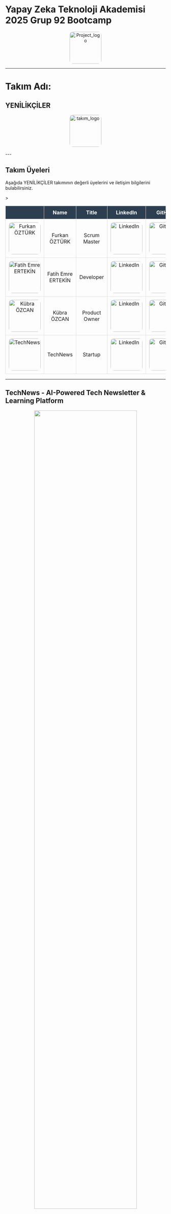 # Yapay Zeka Teknoloji Akademisi 2025 Grup 92 Bootcamp

<p align="center">
  
<img width="173" height="47" alt="Project_logo" src="https://github.com/user-attachments/assets/6f46ad7d-01aa-4f83-8cbc-9f6da89378ad" />


</p>

---



</p>

# Takım Adı: 

## YENİLİKÇİLER
<p align="center">
 <img width="444" height="321" alt="takım_logo" src="https://github.com/user-attachments/assets/5e84a9a8-dc89-46d8-8682-053e1ab4d5a0" />
</p>
---

## Takım Üyeleri

Aşağıda YENİLİKÇİLER takımının değerli üyelerini ve iletişim bilgilerini bulabilirsiniz.

<style>
  table {
    width: 100%;
    border-collapse: collapse;
    text-align: center;
  }

  th, td {
    border: 1px solid #ddd;
    padding: 10px;
  }

  th {
    background-color: #2c3e50; 
    color: white; 
  }

  img {
    border-radius: 10px;
    width: 100px;
    height: 100px;
  }
</style>

<table>
  <thead>
    <tr>
      <th></th>
      <th>Name  </th>
      <th>Title</th>
      <th>LinkedIn</th>
      <th>GitHub</th>
      <th>Other</th>
    </tr>
  </thead>
  <tbody>
    >
    <tr>
      <td><img src="./assets/fatih_image.jpeg" alt="Furkan ÖZTÜRK" width="100" /></td>
      <td>Furkan ÖZTÜRK</td>
      <td>Scrum Master</td>
      <td><a href="https://www.linkedin.com/in/furkan-ozturk06/" target="_blank"><img src="https://img.shields.io/badge/LinkedIn-0077B5?style=for-the-badge&logo=linkedin&logoColor=white" alt="LinkedIn"></a></td>
      <td><a href="[Furkan ÖZTÜRK GitHub URL'si]" target="_blank"><img src="https://img.shields.io/badge/GitHub-100000?style=for-the-badge&logo=github&logoColor=white" alt="GitHub"></a></td>
      <td><a href="[Furkan ÖZTÜRK Kişisel Web URL'si]" target="_blank"><img src="https://img.shields.io/badge/Website-FF5722?style=for-the-badge&logo=googlechrome&logoColor=white" alt="Website"></a></td>
    </tr>
    <tr>
      <td><img src="./assets/Furkan_image.jpeg" alt="Fatih Emre ERTEKİN" width="100" /></td>
      <td>Fatih Emre ERTEKİN</td>
      <td>Developer</td>
      <td><a href="https://www.linkedin.com/in/fatih-emre-ertekin-199283191/" target="_blank"><img src="https://img.shields.io/badge/LinkedIn-0077B5?style=for-the-badge&logo=linkedin&logoColor=white" alt="LinkedIn"></a></td>
      <td><a href="[Fatih Emre ERTEKİN GitHub URL'si]" target="_blank"><img src="https://img.shields.io/badge/GitHub-100000?style=for-the-badge&logo=github&logoColor=white" alt="GitHub"></a></td>
      <td><a href="[Fatih Emre ERTEKİN Kişisel Web URL'si]" target="_blank"><img src="https://img.shields.io/badge/Website-FF5722?style=for-the-badge&logo=googlechrome&logoColor=white" alt="Website"></a></td>
    </tr>
    <tr>
      <td><img src="./assets/Kubra.jpg" alt="Kübra ÖZCAN"  width="100" /></td>
      <td>Kübra ÖZCAN</td>
      <td>Product Owner</td>
      <td><a href="https://www.linkedin.com/in/kubra-ozcan/" target="_blank"><img src="https://img.shields.io/badge/LinkedIn-0077B5?style=for-the-badge&logo=linkedin&logoColor=white" alt="LinkedIn"></a></td>
      <td><a href="https://github.com/Kubra-Ozcan" target="_blank"><img src="https://img.shields.io/badge/GitHub-100000?style=for-the-badge&logo=github&logoColor=white" alt="GitHub"></a></td>
      <td><a href="https://medium.com/@kubra.ozcan_98680" target="_blank"><img src="https://img.shields.io/badge/Medium-12100E?style=for-the-badge&logo=medium&logoColor=white" alt="Website"></a></td>
    </tr>
    </tr>
      <tr>
      <td><img src="./assets/app_logo.png" alt="TechNews" width="100"  /></td>
      <td>TechNews</td>
      <td>Startup</td>
      <td><a href="[Emine ÇAKAR LinkedIn URL'si]" target="_blank"><img src="https://img.shields.io/badge/LinkedIn-0077B5?style=for-the-badge&logo=linkedin&logoColor=white" alt="LinkedIn"></a></td>
      <td><a href="[Emine ÇAKAR GitHub URL'si]" target="_blank"><img src="https://img.shields.io/badge/GitHub-100000?style=for-the-badge&logo=github&logoColor=white" alt="GitHub"></a></td>
      <td><a href="[Emine ÇAKAR Kişisel Web URL'si]" target="_blank"><img src="https://img.shields.io/badge/Website-FF5722?style=for-the-badge&logo=googlechrome&logoColor=white" alt="Website"></a></td>
    </tr>
  </tbody>
</table>

---

##  TechNews - AI-Powered Tech Newsletter & Learning Platform

<p align="center">
  
  <img src="./assets/Project_logo.png"  style="width: 80%; max-width: 600px; height: auto;">
</p>

@**Uygulama URL'si:** [TechNews Canlı Uygulama URL'si ](https://yzta-2025-grup-92.vercel.app/#)



### Kullanılan Teknolojiler

<table>
  <thead>
    <tr>
      <th>Katman</th>
      <th>Teknoloji</th>
    </tr>
  </thead>
  <tbody>
    <tr>
      <td>Frontend</td>
      <td>React (Next.js)</td>
    </tr>
    <tr>
      <td>Backend</td>
      <td>Python (FastAPI)</td>
    </tr>
    <tr>
      <td>Veritabanı</td>
      <td>PostgreSQL</td>
    </tr>
    <tr>
      <td>Ön Bellek</td>
      <td>Redis</td>
    </tr>
    <tr>
      <td>Görev Kuyruğu</td>
      <td>Celery</td>
    </tr>
    <tr>
      <td>Yapay Zekâ</td>
      <td>Gemini AI, OpenAI, NLP</td>
    </tr>
    <tr>
      <td>E-posta</td>
      <td>SendGrid</td>
    </tr>
    <tr>
      <td>Hosting</td>
      <td>AWS / GCP</td>
    </tr>
  </tbody>
</table>

### Risk Analizi
<table>
  <thead>
    <tr>
      <th>Risk</th>
      <th>Önlem</th>
    </tr>
  </thead>
  <tbody>
    <tr>
      <td>AI içeriği hatalı olabilir</td>
      <td>Kaynak gösterimi, kullanıcı geri bildirimi</td>
    </tr>
    <tr>
      <td>API bağımlılıkları</td>
      <td>Çoklu kaynak, fallback sistemler</td>
    </tr>
    <tr>
      <td>Performans sorunları</td>
      <td>Ölçeklenebilir mimari, önbellekleme</td>
    </tr>
    <tr>
      <td>Kullanıcı terk oranı</td>
      <td>Kişiselleştirme, değer temelli içerik</td>
    </tr>
  </tbody>
</table>


<details>

  <summary><b>TechNews App  (Description)</b></summary>

  ### Türkçe Açıklama
  TechNews — **Teknolojiyle Öğrenmenin Yeni Yolu**

  Yazılım ve teknoloji sektöründe çalışan profesyoneller ve öğrenciler olarak hepimiz, sürekli değişen bir bilgi denizinin içindeyiz. Her gün yüzlerce yeni makale, haber, araç ve framework ortaya çıkarken, bunları takip etmek için ne yeterince zamanımız oluyor ne de hangi bilginin gerçekten değerli olduğunu kolayca ayırt edemiyoruz.

  Bu bilgi bombardımanı içinde karşılaştığımız başlıca sorunlar:

  * **Zaman kısıtlamaları**
  * **FOMO (gelişmeleri kaçırma korkusu)**
  * **Imposter Sendromu (kendini yetersiz hissetme)**
  * **Sürekli güncel kalma baskısı**

  Bu durumlar, öğrenme ve gelişmeye devam etme motivasyonumuzu olumsuz etkiliyor.

  📌 İşte **TechNews** tam bu noktada devreye giriyor.

  **TechNews**, teknoloji dünyasında kendini geliştirmek isteyen bireyler için özel olarak tasarlanmış, **yapay zekâ destekli haber filtreleme ve içerik özetleme platformudur**. Biz yalnızca bilgi sunmakla kalmayıp, öğrenme sürecini desteklemeyi amaçlıyoruz.

  **Misyonumuz**
  Teknoloji dünyasındaki bilgi karmaşasını ortadan kaldırarak, kullanıcılarımıza en değerli ve güncel haberleri, yapay zeka destekli özetlerle sunmak.

  🎯 **Amacımız:**

  * Bilgi bombardımanını sadeleştirmek
  * Gerçekten anlamlı ve güncel içerikleri filtreleyerek sunmak
  * Öğrenciler ve profesyoneller için öğrenmeye elverişli bir bilgi akışı sağlamak

  **TechNews** sayesinde teknolojide güncel kalmak artık bir zorunluluk değil, ulaşılabilir bir alışkanlık haline geliyor.

  **TechNews ile Neden Öğrenmeye Devam Etmelisiniz?**
  TechNews sadece bir haber uygulaması değil; aynı zamanda:

  * **🧭 Zamanı kısıtlı, kendini geliştirmek isteyenler için bir öğrenme asistanı,**
  * **📚 Öğrenciler için kariyerine yön veren eğitim destekçisi,**
  * **🧘‍♀️ Bilgiye ulaşırken zihinsel yorgunluğu azaltan anlamlı bir deneyim,**
  * **🚀 Sürekli gelişen teknoloji dünyasında kariyerini güncel tutmak isteyen herkesin yol arkadaşıdır.**

 
</details>

<details>
  <summary><b>TechNews Kullanıcıya Neler Sunar?</b></summary>
    
  ### Türkçe Açıklama
  **TechNews Size Neler Sunar?**

  **Ana Hedefler:**

  * **Bilgi Kaygısını Azaltmak:** Kullanıcının önemli gelişmeleri kaçırmadığına dair güven vermek.
  * **Hızlı Öğrenme Sunmak:** Yeni teknolojileri kısa sürede uygulamaya dökebilecek yetkinlik kazandırmak.
  * **Karar Destek Sistemi Sağlamak:** Teknoloji seçimini kolaylaştırmak, bağlamsal bilgi sunmak.

  **Özellikler:**

  * **Kişiselleştirilmiş İçerik Filtreleme:** Yazılım, yapay zekâ, veri bilimi ve blockchain gibi teknoloji alanlarında ilgi duyduğunuz konulara özel içerikler sunar.
  * **Günlük E-posta Özeti:** Her sabah e-posta kutunuza gönderilen kısa ve öz özetlerle gününüzü verimli başlatın, eğitim ve gelişimden geri kalmayın.
  * **Yapay Zekâ Destekli Özetleme:** Uzun ve karmaşık makaleleri basitleştirerek hızlıca anlamanızı sağlar.
  * **Modern ve Sade Arayüz:** Öğrenmeye odaklanmanızı kolaylaştıran sade ve kullanıcı dostu tasarım.
  * **Zaman Kazandıran Yapı:** Birden fazla kaynağı tek tek taramaya gerek kalmadan, sadece ihtiyacınız olan bilgiyi sunar.

  **TechNews**, teknoloji dünyasındaki gelişmeleri takip etmek ve öğrenmeye devam etmek isteyen herkes için ideal bir öğrenme asistanıdır.

  * **Odaklanmış İçerik:** Sadece en önemli teknoloji haberlerini seçiyor ve özetliyoruz.
  * **Hızlı Teslimat:** Günlük veya haftalık olarak düzenli e-posta gönderimi.
  * **Güvenilirlik:** Sadece güvenilir kaynaklardan haber topluyoruz.
  * **Kullanıcı Odaklı:** Her kullanıcının ihtiyaçlarına göre kişiselleştirilmiş içerik.

  ### Başarı Kriterleri (KPIs)

  <table>
    <thead>
      <tr>
        <th>Başarı Kriteri</th>
        <th>Hedef Değer</th>
      </tr>
    </thead>
    <tbody>
      <tr>
        <td>Kişiselleştirilmiş İçerik Etkileşimi</td>
        <td>> %70</td>
      </tr>
      <tr>
        <td>Günlük E-posta Açılma Oranı</td>
        <td>> %60</td>
      </tr>
      <tr>
        <td>Yapay Zekâ Destekli Özetleme Kalitesi</td>
        <td>> %80</td>
      </tr>
      <tr>
        <td>Kullanıcı Memnuniyeti ve Sadakati</td>
        <td>> %85</td>
      </tr>
      <tr>
        <td>Zaman Kazandırma Etkisi</td>
        <td>> %30</td>
      </tr>
      <tr>
        <td>Sistem Kararlılığı ve Performansı (Uptime)</td>
        <td>> %99,5</td>
      </tr>
    </tbody>
  </table>


</details>

</details>

<details>
  <summary><b>Hedef Kitle, Kullanıcı Profilleri ve Pazar Boşluğu</b></summary>

  ### **Hedef Kitle (Target Audience)**

  * **Birincil Kullanıcılar:** Geliştiriciler (Frontend, Backend, Full-stack), Teknoloji Girişimcileri ve Startup Kurucuları, Teknoloji Şirketlerinde Ürün Yöneticileri, CTO'lar ve Teknik Liderler.
  * **İkincil Kullanıcılar (Gelecekteki Genişleme):** Hukuk profesyonelleri (LegalTech), Sağlık profesyonelleri (HealthTech), Finans profesyonelleri (FinTech).

  ---

  ### **Kullanıcı Profilleri (Persona)**

  <table>
    <thead>
      <tr>
        <th>Persona Adı</th>
        <th>Özellikler</th>
        <th>İhtiyaçlar ve Hedefler</th>
      </tr>
    </thead>
    <tbody>
      <tr>
        <td>**Yoğun Geliştirici**</td>
        <td>3–7 yıl deneyimli, startup’ta çalışıyor. Zamanı kısıtlı.</td>
        <td>Trendleri hızlı takip etmek, pratik ve özet içeriklere erişmek.</td>
      </tr>
      <tr>
        <td>**Teknoloji Lideri**</td>
        <td>7+ yıl deneyimli, teknik karar verici.</td>
        <td>Stratejik içgörüler arıyor, teknoloji seçimlerini iş etkisine göre yapmak.</td>
      </tr>
      <tr>
        <td>**Öğrenci & Yeni Başlayan**</td>
        <td>Teknoloji alanında kariyerine başlamak isteyen, temel bilgiler ve güncel gelişmelerle donanmak isteyen.</td>
        <td>Öğrenmeye uygun, yönlendirici içerik ve kariyer destekçisi.</td>
      </tr>
      <tr>
        <td>**Sürekli Öğrenen Profesyonel**</td>
        <td>Yoğun iş temposu içinde kendini güncel tutmak isteyen, yeni teknolojilere adapte olmak isteyen.</td>
        <td>Zaman kazandıran, özelleştirilmiş ve kaliteli içerik.</td>
      </tr>
    </tbody>
  </table>

  ---

  ### **Pazar Boşluğu (Market Gap)**

  Mevcut teknoloji haber bültenleri, hedeflenmiş profesyonel gelişim ve pratik uygulamadan ziyade eğlenceye/genel kapsama odaklanmaktadır. TechNews bu boşluğu doldurmayı hedeflemektedir.





Takım adı: Yenilikçiler

Takım üyeleri:
Furkan ÖZTÜRK (Scrum Master)

Fatih Emre ERTEKİN (Developer)

Kübra ÖZCAN (Product Owner)

~~Enes KIRAÇ~~ (Pasif Üye)

~~Emine ÇAKAR~~ (Pasif Üye)

(Pasif üyeler mazeretleri nedeniyle hiçbir katkıda bulunmadıkları için pasif üye olmayı kabul etmişlerdir.)


# TechNews – Yapay Zekâ Destekli Eğitici Teknoloji Bülteni Platformu

> **Yapay Zekâ Teknoloji Akademisi 2025 | Grup 92 Bootcamp Projesi**  
> **Takım Adı:** Yenilikçiler  
> **Geliştirme Süresi:** 4–6 hafta  
> **Teknolojiler:** React, FastAPI, Gemini AI, PostgreSQL, Docker

---

## Proje Tanımı

**TechNews**, bilgi karmaşasının yoğun yaşandığı teknoloji dünyasında çalışan yazılım geliştiriciler, teknik liderler ve ürün yöneticileri için özel olarak tasarlanmış, yapay zekâ destekli bir **akıllı bülten ve teknolojide güncel kalma** platformudur.

Proje; haberleri sadece aktaran değil, **analiz eden**, **öğreten** ve **kişiye özel sunan** bir sistem olarak konumlanır. AI modelleriyle içerikler puanlanır, özetlenir, eğilimlerine göre değerlendirilir ve kullanıcının ilgi alanlarına göre günlük ve haftalık olarak bülten maili kişiye gönderilir. Ek olarak, halihazırda geliştirilmekte olan projeler bu içeriklerden yola çıkarak, profesyonellerin yeni teknolojileri hızlıca öğrenip entegre edebilmesini sağlar.

---

## Vizyon & Misyon

### Vizyonumuz

Geliştiricilerin ve teknoloji profesyonellerinin, bilgiye boğulmadan doğru içeriğe, doğru formatta ve doğru zamanda erişebildiği; öğrenmeyi ve karar vermeyi kolaylaştıran akıllı bir içerik platformu olmak.

### Misyonumuz

Yapay zekâ destekli araştırma ve içerik üretim altyapısıyla, kullanıcıların bilgi kirliliğinden uzak, sade, anlamlı ve uygulanabilir teknoloji bilgilerine ulaşmasını sağlamak. Kullanıcıların sadece bilgiye ulaşmasını değil, onu anlamasını ve pratiğe dökmesini desteklemek.

---

## Öne Çıkan Özellikler

| Özellik                    | Açıklama |
|----------------------------|----------|
| AI destekli araştırma   | Trend analizleri, sosyal sinyal kontrolü, içerik puanlama |
| Akıllı bülten            | Günlük ve haftalık olarak ilgi alanına göre kürate edilmiş içerik |
| Kişiselleştirme         | İlgi alanı, teslimat sıklığı, içerik derinliği tercihleri |
| İçerik öneri motoru     | Okuma alışkanlığına göre yeni kurs/bülten önerisi |
| Web uyumlu arayüz     | React tabanlı responsive tasarım, PWA uyumluluğu |

---

## Kullanıcı Profilleri

### Persona 1 – “Yoğun Geliştirici”
- 3–7 yıl deneyimli, startup’ta çalışıyor
- Trendleri takip etmek istiyor ama vakti kısıtlı
- Pratik, özet ve doğrudan uygulanabilir içerik arıyor

### Persona 2 – “Teknoloji Lideri”
- 7+ yıl deneyimli, teknik karar verici
- Stratejik içgörüler peşinde
- Teknoloji seçimlerini iş etkisine göre değerlendirmek istiyor

---

## Ürün Hedefleri ve Başarı Metrikleri

### Ana Hedefler
1. **Bilgi Kaygısını Azaltmak** – Kullanıcının önemli gelişmeleri kaçırmadığına dair güven vermek  
2. **Hızlı Öğrenme Sunmak** – Yeni teknolojileri kısa sürede uygulamaya dökebilecek yetkinliği kazandırmak  
3. **Karar Destek Sistemi Sağlamak** – Teknoloji seçimini kolaylaştırmak, bağlamsal bilgi sunmak

### Başarı Kriterleri (KPIs)
- Bülten açılma oranı > %40  
- Maillere dönüş oranı > %30  
- 4 hafta aktif kullanıcı oranı > %60  
- Ücretsiz → Premium dönüşüm oranı > %15  
- Kullanıcı memnuniyeti > 4.5 / 5

---

## Kullanılan Teknolojiler

| Katman       | Teknoloji                    |
|--------------|------------------------------|
| Frontend     | React                        |
| Backend      | Python (FastAPI)             |
| Veritabanı   | PostgreSQL                   |
| Görev Kuyruğu| Docker                       |
| Yapay Zekâ   | Gemini AI, NLP               |
| E-posta      | SMTP Protokolü               |
| Hosting      | Render,Vercel                |

---

## Temel Sistem Bileşenleri

- **Veri Toplama:** RSS, GitHub API, TechVerge, TechCrunch scraping  
- **AI Katmanı:** Özetleme, puanlama, eğilim analizi, bülten yönetimi  
- **Teslimat:** Günlük ve haftalık e-posta, kullanıcı paneli, bülten ve arşiv sayfaları  
- **Kullanıcı Arayüzü:** İlgi alanı seçimi, bildirim ayarları, bülten ilerlemesi takibi

---

## Kullanıcı Akışı

1. **Kayıt:** E-posta ile basit kayıt
2. **Kişiselleştirme:** İlgi alanı ve teslimat tercihi seçimi
3. **İlk Deneyim:** Hoş geldin bülteni + örnek mikro kurs
4. **Düzenli Kullanım:** Günlük ve haftalık bülten okuma, kurs tamamlama
5. **Premium Geçiş:** Yeni içerik, gelişmiş kurslara erişim

---

## Gelir Modeli

### Ücretsiz Paket:
- Haftalık bülten
- 3 ilgi alanı
- Temel bültene erişim

### Premium ($9.99 / ay):
- Günlük bülten  
- Sınırsız konu ve içerik   
- Arşiv ve kişisel öneri motoru  

---

## Yol Haritası

### Phase 1 – MVP (Sprint1)
- [x] AI destekli içerik özetleme
- [x] FastAPI ile veri çekme
- [x] Temel bülten motoru
- [x] Kayıt ve tercih ekranı

### Phase 2 – Geliştirme (Sprint2)
- [x] İletişim ekranı
- [x] Arşiv kaydı
- [x] Arayüz tasarımı
- [x] Bülten kişiselleştirme

### Phase 3 – Ölçekleme (Sprint3)
- [ ] Web uygulama
- [ ] Geliştirici API’leri
- [ ] Abonelik sistemi
- [ ] Mail gönderimi

---

## Risk Analizi

| Risk                     | Önlem                          |
|--------------------------|--------------------------------|
| AI içeriği hatalı olabilir | Kaynak gösterimi, kullanıcı geri bildirimi |
| API bağımlılıkları       | Çoklu kaynak, fallback sistemler |
| Performans sorunları     | Ölçeklenebilir mimari, önbellekleme |
| Kullanıcı terk oranı     | Kişiselleştirme, değer temelli içerik |

---

## Kurulum ve Geliştirme

#bash
git clone https://github.com/YZTA-2025-Grup-92/technews.git
cd technews
pip install -r requirements.txt
npm install
npm run dev

___________________________

## Sprint 1 Raporu  
**Sprint Süresi:** 20 Haziran – 6 Temmuz 2025
**Sprint Katılımcıları:** Furkan ÖZTÜRK, Fatih Emre ERTEKİN, Kübra ÖZCAN

### 1. Sprint Planlaması

#### 1.1 Kullanıcı Hikayeleri ve Backlog Yönetimi  
Sprint öncesinde sistemin temel gereksinimleri tanımlandı ve ayrıntılı kullanıcı hikayeleri Product Backlog’a aktarıldı. Öncelikli hedefler:
- Sistem mimarisinin kurulması  
- İlk çalışan prototipin geliştirilmesi  
- İçerik akışı altyapısının oluşturulması

#### 1.2 Sprint Kapasitesi  
Toplam backlog: 300 puan  
Sprint 1 hedefi: 100 puan  
Puanlama, görev zorlukları ve süre tahminlerine göre tüm ekip üyelerinin katılımıyla yapıldı.

#### 1.3 Görev Dağılımı  
Sprint 1’de odaklanılan görevler:
- Yapay zekâ modelinin ilk sürümünün eğitimi ve testleri  
- RSS ve haber kaynaklarından veri çekimi için API entegrasyonu  
- Bülten içerik şablonlarının ve bülten prototipinin hazırlanması  
- TTS modülü araştırmaları  
- E-posta şablonu taslakları

**Renk Kodları (Miro):**  
- Pembe: AI ve yazılım  
- Mor: Arşiv oluşumu 
- Açık Yeşil: Görsel içerik  
- Koyu Yeşil: Genel teknik görevler  
- Mavi: Arayüz ve kullanıcı deneyimi

---

### 2. Günlük Süreç ve İletişim

- Günlük Scrum toplantıları Google Meet üzerinden yapıldı  
- Her gün: Dün ne yaptım, bugün ne yapacağım, engel var mı?  
- Kısa iletişimler WhatsApp ile, belgeler Google Drive’da tutuldu

---

### 3. Ürün Durumu ve Prototip

Sprint sonunda çalışan bir AI modülü üretildi. Önemli çıktılar:
- Gündem analiz eden sınıflandırıcı algoritma  
- Eğitim modülleri üretmek için veri kümeleri  
- İlk bülten prototipi  
- Arşiv sunum formatının arayüz entegrasyonu

---

### 4. Sprint İncelemesi

- Sistem işlevsel ve içerik üretim kabiliyeti yeterli bulundu  
- Geri bildirimler:
  - Mikro kurslar platforma eklenebilir  
  - Bültenler sadeleştirilebilir  
  - Video ve ses formatları sonraki sürümlerde entegre edilebilir

---

### 5. Sprint Retrospektif

- Ekip 2 gruba ayrıldı:
  - **Grup 1 (Furkan, Fatih):** Sistem geliştirme  
  - **Grup 2 (Kübra):** Test, iyileştirme, kullanıcı hazırlığı  
- Sabit toplantı takvimi oluşturuldu  
- Gelecekte kullanılacak veri kaynakları ve içerikler için ihtiyaç listesi çıkarıldı

---

## Sprint 2 Raporu  
**Sprint Süresi:** 7 Temmuz – 20 Temmuz 2025
**Sprint Katılımcıları:** Furkan ÖZTÜRK, Fatih Emre ERTEKİN, Kübra ÖZCAN

### 1. Sprint Planlaması

#### 1.1 Backlog Yönetimi  
Sprint 2 öncesinde tüm kullanıcı hikayeleri alt görevleriyle birlikte backlog’a aktarıldı. Odak noktaları:
- İçerik zenginliği  
- Analiz algoritması iyileştirmesi  
- Mail gönderimi

#### 1.2 Sprint Kapasitesi  
- Toplam puan: 100  
- Önceki sprint üzerine modül geliştirme yapıldı

<img width="2850" height="753" alt="spr2_table" src="https://github.com/user-attachments/assets/161f2c5c-2c74-4810-a41b-bc71c9a620cd" />

#### 1.3 Görev Kategorileri  
- “Impact Score” hesaplama sistemi geliştirildi  
- Çok kaynaklı haber çekim modülü yazıldı  
- Segment bazlı bülten şablonları hazırlandı  
- Web arayüz için ilk görsel taslaklar geliştirildi  
- Görsel öğrenme kartı şablonları oluşturuldu

**Renk Kodları (Miro):**  
- Pembe: Yazılım geliştirme  
- Mor: Bülten üretimi  
- Açık Yeşil: Görsel içerikler  
- Koyu Yeşil: Teknik görevler  
- Mavi: Arayüz & UX

---

### 2. Günlük Scrum Süreci

- Her gün ilerleme ve engeller Google Meet’te paylaşıldı  
- Ekstra iletişim WhatsApp üzerinden  
- Tüm kayıtlar Google Drive’a aktarıldı

<img width="654" height="982" alt="sonn" src="https://github.com/user-attachments/assets/1426d738-8faf-4a48-b6fa-859aabf49480" />


---

### 3. Ürün Durumu

- AI artık “kamu ilgisi” gibi metrikleri dikkate alarak içerik üretiyor    
- Kişiye özel bülten öneri motoru entegre edildi  
- Görsel bilgi kartları geliştirildi

![WhatsApp Image 2025-08-03 at 19 24 20](https://github.com/user-attachments/assets/f4f587d4-eaf0-4725-a81e-fb7662f7bba5)

![WhatsApp Image 2025-08-03 at 19 24 22](https://github.com/user-attachments/assets/93da0d7a-dfe8-4786-88fc-13df16273175)


---

### 4. Sprint İncelemesi

- Ürün test edildi ve işlevsellik onaylandı  
- Eksikler:
  - AI bazı haber kategorilerinde yeterli değil → daha fazla kaynak eklenecek  
  - UI'da bazı noktalar karmaşık → sadeleştirme önerildi

<img width="1228" height="805" alt="spr2_todo" src="https://github.com/user-attachments/assets/9177bd3e-09e3-4531-adda-470fc7e31c99" />

---

### 5. Retrospektif ve Sprint 3 Hazırlığı

- İki grup yapısı korundu:
  - **Grup 1 (Furkan, Fatih):** Yeni içerik modülleri ve framework  
  - **Grup 2 (Kübra):** Test, senkronizasyon, UI  
- Grup 2 daha sık toplantı yapacak şekilde yeniden yapılandırıldı  
- Sprint 3 için ön hazırlıklar başlatıldı:
  - Gelişmiş içerik filtreleme  
  - Olay tabanlı öneri sistemi  
  - Web uyumluluk testleri

![ai_newsletter_yzta](https://github.com/user-attachments/assets/602d515b-309a-4a03-9a22-863b8aa9ba7d)

---

Bu sprint, kullanıcıya dönük sistemin olgunlaşmasında önemli bir geçiş noktası olmuştur. AI altyapısı daha hassas hale gelirken, daha doğal çıktı vermeye başlanmış ve içerikler daha düzenli ve öğretici biçimde sunulmuştur.

